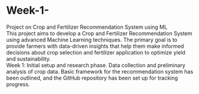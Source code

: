 # Week-1-
Project on Crop and Fertilizer Recommendation System using ML
<br>
This project aims to develop a Crop and Fertilizer Recommendation System using advanced Machine Learning techniques. The primary goal is to provide farmers with data-driven insights that help them make informed decisions about crop selection and fertilizer application to optimize yield and sustainability.
<br>
Week 1: Initial setup and research phase. Data collection and preliminary analysis of crop data. Basic framework for the recommendation system has been outlined, and the GitHub repository has been set up for tracking progress.
